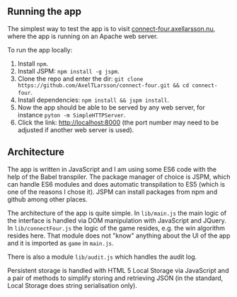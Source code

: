 ## Running the app
The simplest way to test the app is to visit [connect-four.axellarsson.nu](http://connect-four.axellarsson.nu), where the app is running on an Apache web server.

To run the app locally:

1. Install `npm`.
2. Install JSPM: `npm install -g jspm`.
3. Clone the repo and enter the dir: `git clone https://github.com/AxelTLarsson/connect-four.git && cd connect-four`.
4. Install dependencies: `npm install && jspm install`.
5. Now the app should be able to be served by any web server, for instance `pyton -m SimpleHTTPServer`.
6. Click the link: [http://localhost:8000](http://localhost:8000) (the port number may need to be adjusted if another web server is used).

## Architecture
The app is written in JavaScript and I am using some ES6 code with the help of the Babel transpiler. The package manager of choice is JSPM, which can handle ES6 modules and does automatic transpilation to ES5 (which is one of the reasons I chose it). JSPM can install packages from npm and github among other places.

The architecture of the app is quite simple. In `lib/main.js` the main logic of the interface is handled via DOM manipulation with JavaScript and JQuery. In `lib/connectFour.js` the logic of the game resides, e.g. the win algorithm resides here. That module does not "know" anything about the UI of the app and it is imported as `game` in `main.js`.

There is also a module `lib/audit.js` which handles the audit log.

Persistent storage is handled with HTML 5 Local Storage via JavaScript and a pair of methods to simplify storing and retrieving JSON (in the standard, Local Storage does string serialisation only).
